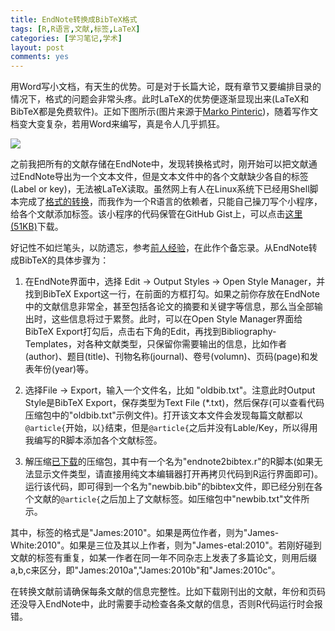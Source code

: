 ```yaml
---
title: EndNote转换成BibTeX格式
tags: [R,R语言,文献,标签,LaTeX]
categories: [学习笔记,学术]
layout: post
comments: yes
---
```


用Word写小文档，有天生的优势。可是对于长篇大论，既有章节又要编排目录的情况下，格式的问题会非常头疼。此时LaTeX的优势便逐渐显现出来(LaTeX和BibTeX都是免费软件)。正如下图所示(图片来源于[Marko Pinteric](http://www.pinteric.com/))，随着写作文档变大变复杂，若用Word来编写，真是令人几乎抓狂。

![](http://sixf.org/files/images/2014/03/word-latex.gif)

之前我把所有的文献存储在EndNote中，发现转换格式时，刚开始可以把文献通过EndNote导出为一个文本文件，但是文本文件中的各个文献缺少各自的标签(Label or key)，无法被LaTeX读取。虽然网上有人在Linux系统下已经用Shell脚本完成了[格式的转换](http://blog.sciencenet.cn/blog-47991-537062.html)，而我作为一个R语言的依赖者，只能自己操刀写个小程序，给各个文献添加标签。该小程序的代码保管在GitHub Gist上，可以点击[这里(51KB)](https://gist.github.com/sixf/9826050/download)下载。

好记性不如烂笔头，以防遗忘，参考[前人经验](http://blog.sciencenet.cn/blog-47991-537062.html)，在此作个备忘录。从EndNote转成BibTeX的具体步骤为：

1.	在EndNote界面中，选择 Edit -> Output Styles -> Open Style Manager，并找到BibTeX Export这一行，在前面的方框打勾。如果之前你存放在EndNote中的文献信息非常全，甚至包括各论文的摘要和关键字等信息，那么当全部输出时，这些信息将过于累赘。此时，可以在Open Style Manager界面给BibTeX Export打勾后，点击右下角的Edit，再找到Bibliography-Templates，对各种文献类型，只保留你需要输出的信息，比如作者(author)、题目(title)、刊物名称(journal)、卷号(volumn)、页码(page)和发表年份(year)等。

2.	选择File -> Export，输入一个文件名，比如 "oldbib.txt"。注意此时Output Style是BibTeX Export，保存类型为Text File (\*.txt)，然后保存(可以查看代码压缩包中的"oldbib.txt"示例文件)。打开该文本文件会发现每篇文献都以`@article{`开始，以`}`结束，但是`@article{`之后并没有Lable/Key，所以得用我编写的R脚本添加各个文献标签。
	
3.	解压缩[已下载](https://gist.github.com/sixf/9826050/download)的压缩包，其中有一个名为"endnote2bibtex.r"的R脚本(如果无法显示文件类型，请直接用纯文本编辑器打开再拷贝代码到R运行界面即可)。运行该代码，即可得到一个名为"newbib.bib"的bibtex文件，即已经分别在各个文献的`@article{`之后加上了文献标签。如压缩包中"newbib.txt"文件所示。

其中，标签的格式是"James:2010"。如果是两位作者，则为"James-White:2010"。如果是三位及其以上作者，则为"James-etal:2010"。若刚好碰到文献的标签有重复，如某一作者在同一年不同杂志上发表了多篇论文，则用后缀a,b,c来区分，即"James:2010a","James:2010b"和"James:2010c"。

在转换文献前请确保每条文献的信息完整性。比如下载刚刊出的文献，年份和页码还没导入EndNote中，此时需要手动检查各条文献的信息，否则R代码运行时会报错。